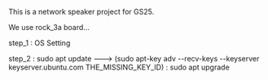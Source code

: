 This is a network speaker project for GS25.

We use rock_3a board...

step_1 : OS Setting

step_2 : sudo apt update 
 ---> (sudo apt-key adv --recv-keys --keyserver keyserver.ubuntu.com THE_MISSING_KEY_ID)
       : sudo apt upgrade
       
        
